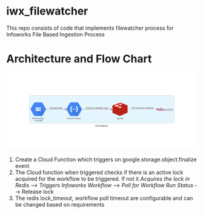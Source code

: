 # iwx_filewatcher
This repo consists of code that implements filewatcher process for Infoworks File Based Ingestion Process

# Architecture and Flow Chart

![image description](file_watcher.png)

1. Create a Cloud Function which triggers on google.storage.object.finalize event
2. The Cloud function when triggered checks if there is an active lock acquired for the workflow to be triggered.
   If not it *Acquires the lock in Redis* --> *Triggers Infoworks Workflow* --> *Poll for Workflow Run Status* --> Release lock
3. The redis lock_timeout, workflow poll timeout are configurable and can be changed based on requirements
